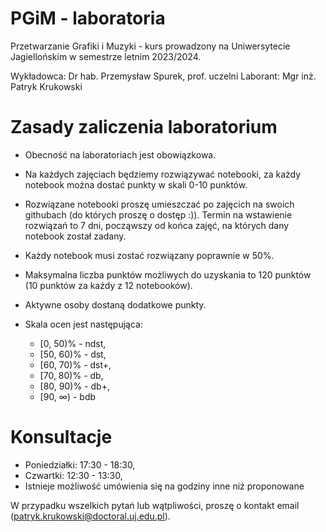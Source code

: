 # PGiM - laboratoria
Przetwarzanie Grafiki i Muzyki - kurs prowadzony na Uniwersytecie Jagiellońskim w semestrze letnim 2023/2024.

Wykładowca: Dr hab. Przemysław Spurek, prof. uczelni
Laborant: Mgr inż. Patryk Krukowski

# Zasady zaliczenia laboratorium
* Obecność na laboratoriach jest obowiązkowa.
* Na każdych zajęciach będziemy rozwiązywać notebooki, za każdy notebook można dostać punkty w skali 0-10 punktów. 
* Rozwiązane notebooki proszę umieszczać po zajęcich na swoich githubach (do których proszę o dostęp :)). Termin na wstawienie rozwiązań to 7 dni, począwszy od końca zajęć, na których dany notebook został zadany.
* Każdy notebook musi zostać rozwiązany poprawnie w 50%.
* Maksymalna liczba punktów możliwych do uzyskania to 120 punktów (10 punktów za każdy z 12 notebooków).
* Aktywne osoby dostaną dodatkowe punkty.

* Skala ocen jest następująca:
    - [0, 50)% - ndst,
    - [50, 60)% - dst,
    - [60, 70)% - dst+,
    - [70, 80)% - db,
    - [80, 90)% - db+,
    - [90, $\infty$) - bdb

# Konsultacje
* Poniedziałki: 17:30 - 18:30,
* Czwartki: 12:30 - 13:30,
* Istnieje możliwość umówienia się na godziny inne niż proponowane

W przypadku wszelkich pytań lub wątpliwości, proszę o kontakt email (patryk.krukowski@doctoral.uj.edu.pl).